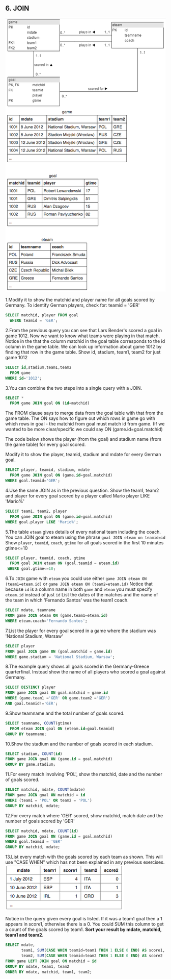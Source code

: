 ## 6. JOIN

![](JOIN_pic_1.png)

1.Modify it to show the matchid and player name for all goals scored by Germany. To identify German players, check for: teamid = 'GER'
```sql
SELECT matchid, player FROM goal 
  WHERE teamid = 'GER';
```

2.From the previous query you can see that Lars Bender's scored a goal in game 1012. Now we want to know what teams were playing in that match.
Notice in the that the column matchid in the goal table corresponds to the id column in the game table. We can look up information about game 1012 by finding that row in the game table.
Show id, stadium, team1, team2 for just game 1012
```sql
SELECT id,stadium,team1,team2
  FROM game
WHERE id='1012';
```

3.You can combine the two steps into a single query with a JOIN.
```sql
SELECT *
  FROM game JOIN goal ON (id=matchid)
```
The FROM clause says to merge data from the goal table with that from the game table. The ON says how to figure out which rows in game go with which rows in goal - the matchid from goal must match id from game. (If we wanted to be more clear/specific we could say
ON (game.id=goal.matchid)

The code below shows the player (from the goal) and stadium name (from the game table) for every goal scored.

Modify it to show the player, teamid, stadium and mdate for every German goal.

```sql
SELECT player, teamid, stadium, mdate
  FROM game JOIN goal ON (game.id=goal.matchid)
WHERE goal.teamid='GER';
```

4.Use the same JOIN as in the previous question.
Show the team1, team2 and player for every goal scored by a player called Mario player LIKE 'Mario%'
```sql
SELECT team1, team2, player
  FROM game JOIN goal ON (game.id=goal.matchid)
WHERE goal.player LIKE 'Mario%';
```

5.The table ```eteam``` gives details of every national team including the coach. You can JOIN goal to eteam using the phrase ```goal JOIN eteam on teamid=id```
Show ```player```, ```teamid```, ```coach```, ```gtime``` for all goals scored in the first 10 minutes gtime<=10
```sql
SELECT player, teamid, coach, gtime
  FROM goal JOIN eteam ON (goal.teamid = eteam.id) 
 WHERE goal.gtime<=10;
```

6.To ```JOIN``` game with ```eteam``` you could use either ```game JOIN eteam ON (team1=eteam.id)``` or ```game JOIN eteam ON (team2=eteam.id)```
Notice that because ```id``` is a column name in both ```game``` and ```eteam``` you must specify ```eteam.id``` instead of just ```id```
List the dates of the matches and the name of the team in which 'Fernando Santos' was the team1 coach.
```sql
SELECT mdate, teamname
FROM game JOIN eteam ON (game.team1=eteam.id)
WHERE eteam.coach='Fernando Santos';
```

7.List the player for every goal scored in a game where the stadium was 'National Stadium, Warsaw'
```sql
SELECT player
FROM goal JOIN game ON (goal.matchid = game.id)
WHERE game.stadium = 'National Stadium, Warsaw';
```

8.The example query shows all goals scored in the Germany-Greece quarterfinal.
Instead show the name of all players who scored a goal against Germany.
```sql
SELECT DISTINCT player 
FROM game JOIN goal ON goal.matchid = game.id 
WHERE (game.team1 ='GER' OR game.team2 ='GER')
AND goal.teamid!='GER';
```

9.Show teamname and the total number of goals scored.
```sql
SELECT teamname, COUNT(gtime)
  FROM eteam JOIN goal ON (eteam.id=goal.teamid)
GROUP BY teamname;
```

10.Show the stadium and the number of goals scored in each stadium.
```sql
SELECT stadium, COUNT(id)
FROM game JOIN goal ON (game.id = goal.matchid)
GROUP BY game.stadium;
```

11.For every match involving 'POL', show the matchid, date and the number of goals scored.
```sql
SELECT matchid, mdate, COUNT(mdate)
FROM game JOIN goal ON matchid = id 
WHERE (team1 = 'POL' OR team2 = 'POL')
GROUP BY matchid, mdate;
```

12.For every match where 'GER' scored, show matchid, match date and the number of goals scored by 'GER'
```sql
SELECT matchid, mdate, COUNT(id)
FROM game JOIN goal ON (game.id = goal.matchid)
WHERE goal.teamid = 'GER'
GROUP BY matchid, mdate;
```

13.List every match with the goals scored by each team as shown. This will use "CASE WHEN" which has not been explained in any previous exercises.
![](JOIN_pic_2.png)

Notice in the query given every goal is listed. If it was a team1 goal then a 1 appears in score1, otherwise there is a 0. You could SUM this column to get a count of the goals scored by team1. 
**Sort your result by mdate, matchid, team1 and team2.**
```sql
SELECT mdate, 
       team1, SUM(CASE WHEN teamid=team1 THEN 1 ELSE 0 END) AS score1,
       team2, SUM(CASE WHEN teamid=team2 THEN 1 ELSE 0 END) AS score2
FROM game LEFT JOIN goal ON matchid = id
GROUP BY mdate, team1, team2
ORDER BY mdate, matchid, team1, team2;
```